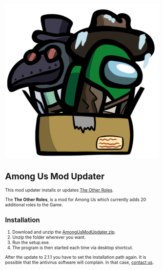 ![Among Us Mod Updater](Banner.png "Among Us Mod Updater")

# Among Us Mod Updater
This mod updater installs or updates [The Other Roles](https://github.com/Eisbison/TheOtherRoles).

The **The Other Roles**, is a mod for Among Us which currently adds 20 additional roles to the Game.

## Installation

1. Download and unzip the [AmongUsModUpdater.zip](https://github.com/Narua2010/AmongUsModUpdater/releases/download/v2.1.0/AmongUsModUpdater.zip).
2. Unzip the folder wherever you want.
3. Run the setup.exe.
4. The program is then started each time via desktop shortcut.

After the update to 2.1.1 you have to set the installation path again. It is possible that the antivirus software will complain. In that case, [contact us](https://discord.gg/csa3pHYdPU).
